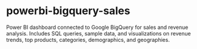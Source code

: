 # powerbi-bigquery-sales
Power BI dashboard connected to Google BigQuery for sales and revenue analysis. Includes SQL queries, sample data, and visualizations on revenue trends, top products, categories, demographics, and geographies.
